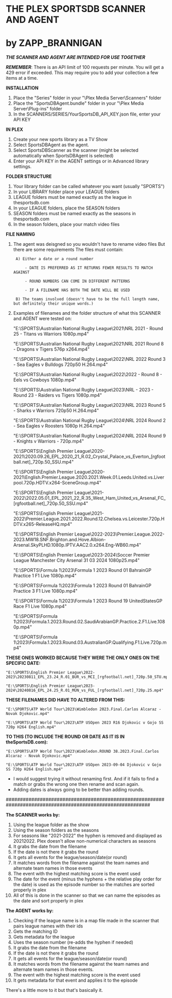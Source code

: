 
# THE PLEX SPORTSDB SCANNER AND AGENT      
# by ZAPP_BRANNIGAN

***THE SCANNER AND AGENT ARE INTENDED FOR USE TOGETHER***

***REMEMBER***: There is an API limit of 100 requests per minute. You will get a 429 error if exceeded. This may require you to add your collection a few items at a time.

**INSTALLATION**
1.	Place the "Series" folder in your "\Plex Media Server\Scanners\" folder
2.	Place the "SportsDBAgent.bundle" folder in your "\Plex Media Server\Plug-ins\" folder
3. In the SCANNERS/SERIES/YourSportsDB_API_KEY.json file, enter your API KEY

**IN PLEX**
1.  Create your new sports library as a TV Show
2.	Select SportsDBAgent as the agent.
3.	Select SportsDBScanner as the scanner (might be selected automatically when SportsDBAgent is selected)
4.  Enter your API KEY in the AGENT settings or in Advanced library settings.

**FOLDER STRUCTURE**
1. Your library folder can be called whatever you want (usually "SPORTS")
2. In your LIBRARY folder place your LEAGUE folders
3. LEAGUE folders must be named exactly as the league in thesportsdb.com
4. In your LEAGUE folders, place the SEASON folders
5. SEASON folders must be named exactly as the seasons in thesportsdb.com
6. In the season folders, place your match video files

**FILE NAMING**
1. The agent was deisgned so you wouldn't have to rename video files
    But there are some requirements
    The files must contain:
   
        A) Either a date or a round number
   
            - DATE IS PREFERRED AS IT RETURNS FEWER RESULTS TO MATCH AGAINST
   
            - ROUND NUMBERS CAN COME IN DIFFERENT PATTERNS
   
            - IF A FILENAME HAS BOTH THE DATE WILL BE USED

        B) The teams involved (doesn't have to be the full length name, but definitely their unique words.)

3. Examples of filenames and the folder structure of what this SCANNER and AGENT were tested on:

    "E:\SPORTS\Australian National Rugby League\2021\NRL 2021 - Round 25 - Titans vs Warriors 1080p.mp4"
    
    "E:\SPORTS\Australian National Rugby League\2021\NRL 2021 Round 8 - Dragons v Tigers 576p x264.mp4"
    
    "E:\SPORTS\Australian National Rugby League\2022\NRL 2022 Round 3 - Sea Eagles v Bulldogs 720p50 H.264.mp4"
    
    "E:\SPORTS\Australian National Rugby League\2022\2022 - Round 8 - Eels vs Cowboys 1080p.mp4"
    
    "E:\SPORTS\Australian National Rugby League\2023\NRL - 2023 - Round 23 - Raiders vs Tigers 1080p.mp4"
    
    "E:\SPORTS\Australian National Rugby League\2023\NRL 2023 Round 5 - Sharks v Warriors 720p50 H.264.mp4"
    
    "E:\SPORTS\Australian National Rugby League\2024\NRL 2024 Round 2 - Sea Eagles v Roosters 1080p H.264.mp4"
    
    "E:\SPORTS\Australian National Rugby League\2024\NRL 2024 Round 9 - Knights v Warriors - 720p.mp4"
    
    "E:\SPORTS\English Premier League\2020-2021\2020.09.26_EPL_2020_21_R.02_Crystal_Palace_vs_Everton_[rgfootball.net]_720p.50_SSU.mp4"
    
    "E:\SPORTS\English Premier League\2020-2021\English.Premier.League.2020.2021.Week.01.Leeds.United.vs.Liverpool.720p.HDTV.x264-SceneGroup.mp4"
    
    "E:\SPORTS\English Premier League\2021-2022\2022.05.01_EPL_2021_22_R.35_West_Ham_United_vs_Arsenal_FC_[rgfootball.net]_720p.50_SSU.mp4"
    
    "E:\SPORTS\English Premier League\2021-2022\Premier.League.2021.2022.Round.12.Chelsea.vs.Leicester.720p.HDTV.x265-ReleaseHQ.mp4"
    
    "E:\SPORTS\English Premier League\2022-2023\Premier.League.2022-2023.MW18.SNF.Brighton.and.Hove.Albion-Arsenal.SkyPLHD.1080p.IPTV.AAC2.0.x264.Eng-WB60.mp4"
    
    "E:\SPORTS\English Premier League\2023-2024\Soccer Premier League Manchester City Arsenal 31 03 2024 1080p25.mp4"
    
    "E:\SPORTS\Formula 1\2023\Formula 1 2023 Round 01 BahrainGP Practice 1 F1 Live 1080p.mp4"
    
    "E:\SPORTS\Formula 1\2023\Formula 1 2023 Round 01 BahrainGP Practice 3 F1 Live 1080p.mp4"
    
    "E:\SPORTS\Formula 1\2023\Formula 1 2023 Round 19 UnitedStatesGP Race F1 Live 1080p.mp4"
    
    "E:\SPORTS\Formula 1\2023\Formula.1.2023.Round.02.SaudiArabianGP.Practice.2.F1.Live.1080p.mp4"
    
    "E:\SPORTS\Formula 1\2023\Formula.1.2023.Round.03.AustralianGP.Qualifying.F1.Live.720p.mp4"


**THESE ONES WORKED BECAUSE THEY WERE THE ONLY ONES ON THE SPECIFIC DATE:**

    "E:\SPORTS\English Premier League\2022-2023\20230811_EPL_23.24_R.01_BUR_vs_MCI_[rgfootball.net]_720p.50_STU.mp4"
    
    "E:\SPORTS\English Premier League\2023-2024\20240816_EPL_24.25_R.01_MUN_vs_FUL_[rgfootball.net]_720p.25.mp4"


**THESE FILENAMES DID HAVE TO ALTERED FROM THIS:**

    "E:\SPORTS\ATP World Tour\2023\Wimbledon 2023.Final.Carlos Alcaraz - Novak Djokovic.mp4"
    
    "E:\SPORTS\ATP World Tour\2023\ATP USOpen 2023 R16 Djokovic v Gojo SS 720p H264 English.mp4"

**TO THIS (TO INCLUDE THE ROUND OR DATE AS IT IS IN theSportsDB.com):**

    "E:\SPORTS\ATP World Tour\2023\Wimbledon.ROUND 38.2023.Final.Carlos Alcaraz - Novak Djokovic.mp4"
    
    "E:\SPORTS\ATP World Tour\2023\ATP USOpen 2023-09-04 Djokovic v Gojo SS 720p H264 English.mp4"

- I would suggest trying it without renaming first. And if it fails to find a match or grabs the wrong one then rename and scan again. 
- Adding dates is always going to be better than adding rounds.


###########################################################################################################

**The SCANNER works by:**
1.  Using the league folder as the show
2.  Using the season folders as the seasons
3.  For seasons like "2021-2022" the hyphen is removed and displayed as 20212022. Plex doesn't allow non-numerical characters as seasons
4.  It grabs the date from the filename
5.  If the date is not there it grabs the round
6.  It gets all events for the league/season/date(or round)
7.  It matches words from the filename against the team names and alternate team names in those events
8.  The event with the highest matching score is the event used
9.  The date for the event (minus the hyphens + the relative play order for the date) is used as the episode number so the matches are sorted properly in plex
10. All of this is done in the scanner so that we can name the episodes as the date and sort properly in plex

**The AGENT works by:**
1.  Checking if the league name is in a map file made in the scanner that pairs league names with their ids
2.  Gets the matching ID
3.  Gets metadata for the league
4.  Uses the season number (re-adds the hyphen if needed)
5.  It grabs the date from the filename
6.  If the date is not there it grabs the round
7.  It gets all events for the league/season/date(or round)
8.  It matches words from the filename against the team names and alternate team names in those events. 
9.  The event with the highest matching score is the event used
10. It gets metadata for that event and applies it to the episode

There's a little more to it but that's basically it.
